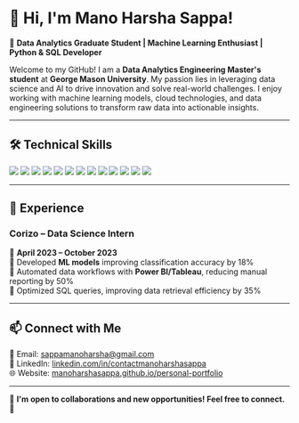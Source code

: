# 👋 Hi, I'm Mano Harsha Sappa!

🚀 **Data Analytics Graduate Student | Machine Learning Enthusiast | Python & SQL Developer**

Welcome to my GitHub! I am a **Data Analytics Engineering Master's student** at **George Mason University**. My passion lies in leveraging data science and AI to drive innovation and solve real-world challenges. I enjoy working with machine learning models, cloud technologies, and data engineering solutions to transform raw data into actionable insights.

---

## 🛠 **Technical Skills**
<p align="left">
  <img src="https://img.shields.io/badge/Data%20Analysis-00A98F?style=for-the-badge&logo=databricks&logoColor=white" />
  <img src="https://img.shields.io/badge/Python-3776AB?style=for-the-badge&logo=python&logoColor=white" />
  <img src="https://img.shields.io/badge/Microsoft%20SQL%20Server-CC2927?style=for-the-badge&logo=microsoftsqlserver&logoColor=white" />
  <img src="https://img.shields.io/badge/Machine%20Learning-0078D4?style=for-the-badge&logo=scikitlearn&logoColor=white" />
  <img src="https://img.shields.io/badge/Data%20Visualization-FF5733?style=for-the-badge&logo=tableau&logoColor=white" />
  <img src="https://img.shields.io/badge/Business%20Intelligence%20Tools-FFD700?style=for-the-badge&logo=powerbi&logoColor=black" />
  <img src="https://img.shields.io/badge/Data%20Modeling-4B8BBE?style=for-the-badge&logo=neo4j&logoColor=white" />
  <img src="https://img.shields.io/badge/Tableau-E97627?style=for-the-badge&logo=tableau&logoColor=white" />
  <img src="https://img.shields.io/badge/Microsoft%20Power%20BI-F2C811?style=for-the-badge&logo=powerbi&logoColor=black" />
  <img src="https://img.shields.io/badge/Data%20Warehousing-00BFFF?style=for-the-badge&logo=snowflake&logoColor=white" />
  <img src="https://img.shields.io/badge/Data%20Engineering-008080?style=for-the-badge&logo=apachehadoop&logoColor=white" />
  <img src="https://img.shields.io/badge/Cloud%20Computing%20(AWS,%20Azure)-FF9900?style=for-the-badge&logo=amazonaws&logoColor=white" />
  <img src="https://img.shields.io/badge/Microsoft%20Excel-217346?style=for-the-badge&logo=microsoftexcel&logoColor=white" />
</p>

---

## 💼 **Experience**
### **Corizo – Data Science Intern**
📅 **April 2023 – October 2023**  
🔹 Developed **ML models** improving classification accuracy by 18%  
🔹 Automated data workflows with **Power BI/Tableau**, reducing manual reporting by 50%  
🔹 Optimized SQL queries, improving data retrieval efficiency by 35%  

---

## 📫 **Connect with Me**
📩 Email: [sappamanoharsha@gmail.com](mailto:sappamanoharsha@gmail.com)  
💼 LinkedIn: [linkedin.com/in/contactmanoharshasappa](https://www.linkedin.com/in/contactmanoharshasappa)  
🌐 Website: [manoharshasappa.github.io/personal-portfolio](https://manoharshasappa.github.io/personal-portfolio/)  

---

🎯 **I'm open to collaborations and new opportunities! Feel free to connect. 🚀**
